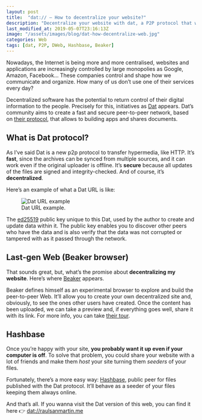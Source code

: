 ```yaml
---
layout: post
title:  "dat:// — How to decentralize your website?"
description: "Decentralize your website with dat, a P2P protocol that will make the Web more efficient and secure."
last_modified_at: 2019-05-07T23:16:13Z
image: "/assets/images/blog/dat-how-decentralize-web.jpg"
categories: Web
tags: [dat, P2P, DWeb, Hashbase, Beaker]
---
```


Nowadays, the Internet is being more and more centralised, websites and applications are increasingly controlled by large monopolies as Google, Amazon, Facebook... These companies control and shape how we communicate and organize. How many of us don’t use one of their services every day?

Decentralized software has the potential to return control of their digital information to the people. Precisely for this, initiatives as [Dat](https://datproject.org/ "Dat protocoll homepage") appears. Dat’s community aims to create a fast and secure peer-to-peer network, based on [their protocol](https://datprotocol.github.io/how-dat-works/ "How Dat Works"), that allows to building apps and shares documents.

## What is Dat protocol?

As I’ve said Dat is a new p2p protocol to transfer hypermedia, like HTTP. It’s **fast**, since the archives can be synced from multiple sources, and it can work even if the original uploader is offline. It’s **secure** because all updates of the files are signed and integrity-checked. And of course, it’s **decentralized**.

Here’s an example of what a Dat URL is like:

<figure class="align-center">
  <img src="{{ '/assets/images/blog/dat-how-decentralize-web_dat-url.svg' | absolute_url }}" alt="Dat URL example">
  <figcaption>Dat URL example.</figcaption>
</figure>

The [ed25519](https://ed25519.cr.yp.to/ "ed25519: High-speed high-security signatures") public key unique to this Dat, used by the author to create and update data within it. The public key enables you to discover other peers who have the data and is also verify that the data was not corrupted or tampered with as it passed through the network.

## Last-gen Web (Beaker browser)

That sounds great, but, what’s the promise about **decentralizing my website**. Here’s where [Beaker](https://beakerbrowser.com/ "A browser for the
next-generation Web") appears.

Beaker defines himself as an experimental browser to explore and build the peer-to-peer Web. It’ll allow you to create your own decentralized site and, obviously, to see the ones other users have created. Once the content has been uploaded, we can take a preview and, if everything goes well, share it with its link. For more info, you can take [their tour](https://beakerbrowser.com/docs/tour/ "Beaker browser tour").

## Hashbase

Once you’re happy with your site, **you probably want it up even if your computer is off**. To solve that problem, you could share your website with a lot of friends and make them *host* your site turning them *seeders* of your files.

Fortunately, there’s a more easy way: [Hashbase](https://hashbase.io "Hashbase"), public peer for files published with the Dat protocol. It’ll behave as a seeder of your files keeping them always online.

And that’s all. If you wanna visit the Dat version of this web, you can find it here 👉 [dat://raulsanmartin.me](dat://raulsanmartin.me '"datized" version of this web')
